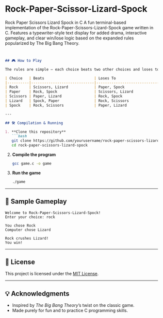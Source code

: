 # Rock-Paper-Scissor-Lizard-Spock
Rock Paper Scissors Lizard Spock in C A fun terminal-based implementation of the Rock-Paper-Scissors-Lizard-Spock game written in C. Features a typewriter-style text display for added drama, interactive gameplay, and clear win/lose logic based on the expanded rules popularized by The Big Bang Theory.



````markdown


## 🎮 How to Play

The rules are simple — each choice beats two other choices and loses to two others:

| Choice   | Beats                       | Loses To                   |
|----------|-----------------------------|-----------------------------|
| Rock     | Scissors, Lizard            | Paper, Spock                |
| Paper    | Rock, Spock                 | Scissors, Lizard            |
| Scissors | Paper, Lizard               | Rock, Spock                 |
| Lizard   | Spock, Paper                | Rock, Scissors              |
| Spock    | Rock, Scissors              | Paper, Lizard               |

---

## 🛠 Compilation & Running

1. **Clone this repository**  
   ```bash
   git clone https://github.com/yourusername/rock-paper-scissors-lizard-spock.git
   cd rock-paper-scissors-lizard-spock
````

2. **Compile the program**

   ```bash
   gcc game.c -o game
   ```

3. **Run the game**

   ```bash
   ./game
   ```

---

## 📸 Sample Gameplay

```
Welcome to Rock-Paper-Scissors-Lizard-Spock!
Enter your choice: rock

You chose Rock
Computer chose Lizard

Rock crushes Lizard!
You win!
```

---

## 📜 License

This project is licensed under the [MIT License](LICENSE).

---

## 💡 Acknowledgments

* Inspired by *The Big Bang Theory*’s twist on the classic game.
* Made purely for fun and to practice C programming skills.

```

